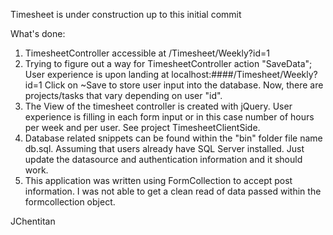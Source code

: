 Timesheet is under construction up to this initial commit

What's done:
1. TimesheetController accessible at  /Timesheet/Weekly?id=1
2. Trying to figure out a way for TimesheetController action "SaveData"; User experience is upon landing at localhost:####/Timesheet/Weekly?id=1 Click on ~Save to store user input into the database.  Now, there are projects/tasks that vary depending on user "id". 
3. The View of the timesheet controller is created with jQuery.  User experience is filling in each form input or in this case number of hours per week and per user.  See project TimesheetClientSide.
4. Database related snippets can be found within the "bin" folder file name db.sql.  Assuming that users already have SQL Server installed.  Just update the datasource and authentication information and it should work.
5. This application was written using FormCollection to accept post information.  I was not able to get a clean read of data passed within the formcollection object.  

JChentitan
